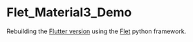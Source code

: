 # Flet_Material3_Demo
Rebuilding the [Flutter version](https://flutter.github.io/samples/web/material_3_demo/#/) using the [Flet](https://flet.dev) python framework.
